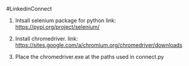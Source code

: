 #LinkedinConnect


1. Intsall selenium package for python
    link: https://pypi.org/project/selenium/

2. Install chromedriver.
    link: https://sites.google.com/a/chromium.org/chromedriver/downloads

3. Place the chromedriver.exe at the paths used in connect.py
